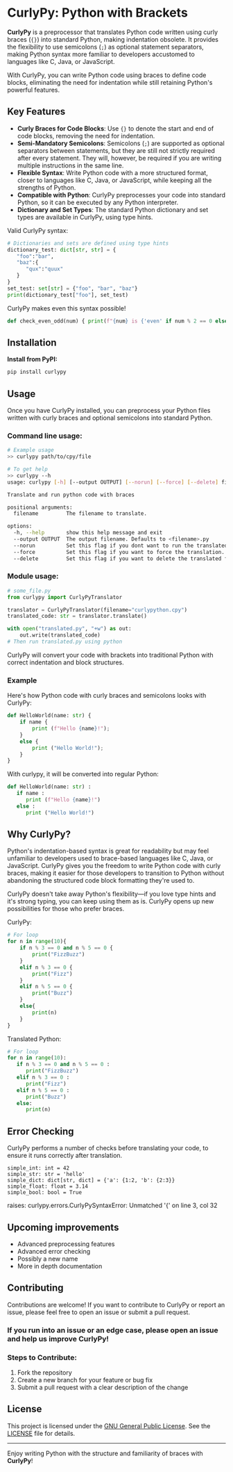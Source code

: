 # CurlyPy: Python with Brackets

**CurlyPy** is a preprocessor that translates Python code written using curly braces (`{}`) into standard Python, making indentation obsolete. It provides the flexibility to use semicolons (`;`) as optional statement separators, making Python syntax more familiar to developers accustomed to languages like C, Java, or JavaScript.

With CurlyPy, you can write Python code using braces to define code blocks, eliminating the need for indentation while still retaining Python's powerful features.

## Key Features

-   **Curly Braces for Code Blocks**: Use `{}` to denote the start and end of code blocks, removing the need for indentation.
-   **Semi-Mandatory Semicolons**: Semicolons (`;`) are supported as optional separators between statements, but they are still not strictly required after every statement. They will, however, be required if you are writing multiple instructions in the same line.
-   **Flexible Syntax**: Write Python code with a more structured format, closer to languages like C, Java, or JavaScript, while keeping all the strengths of Python.
-   **Compatible with Python**: CurlyPy preprocesses your code into standard Python, so it can be executed by any Python interpreter.
-   **Dictionary and Set Types**: The standard Python dictionary and set types are available in CurlyPy, using type hints.

Valid CurlyPy syntax:

```python
# Dictionaries and sets are defined using type hints
dictionary_test: dict[str, str] = {
   "foo":"bar",
   "baz":{
      "qux":"quux"
   }
}
set_test: set[str] = {"foo", "bar", "baz"}
print(dictionary_test["foo"], set_test)
```

CurlyPy makes even this syntax possible!

```python
def check_even_odd(num) { print(f"{num} is {'even' if num % 2 == 0 else 'odd'};"); }; check_even_odd(10); check_even_odd(7);
```

## Installation

**Install from PyPI:**

```bash
pip install curlypy
```

## Usage

Once you have CurlyPy installed, you can preprocess your Python files written with curly braces and optional semicolons into standard Python.

### Command line usage:

```bash
# Example usage
>> curlypy path/to/cpy/file

# To get help
>> curlypy --h
usage: curlypy [-h] [--output OUTPUT] [--norun] [--force] [--delete] filename

Translate and run python code with braces

positional arguments:
  filename         The filename to translate.

options:
  -h, --help       show this help message and exit
  --output OUTPUT  The output filename. Defaults to <filename>.py
  --norun          Set this flag if you dont want to run the translated code directly after translating.
  --force          Set this flag if you want to force the translation. i.e. dont perform any checks. Can output non working code. Defaults to False.
  --delete         Set this flag if you want to delete the translated file after running it.
```

### Module usage:

```python
# some_file.py
from curlypy import CurlyPyTranslator

translator = CurlyPyTranslator(filename="curlypython.cpy")
translated_code: str = translator.translate()

with open("translated.py", "+w") as out:
    out.write(translated_code)
# Then run translated.py using python

```

CurlyPy will convert your code with brackets into traditional Python with correct indentation and block structures.

### Example

Here's how Python code with curly braces and semicolons looks with CurlyPy:

```python
def HelloWorld(name: str) {
	if name {
		print (f"Hello {name}!");
	}
	else {
		print ("Hello World!");
	}
}
```

With curlypy, it will be converted into regular Python:

```python
def HelloWorld(name: str) :
   if name :
      print (f"Hello {name}!")
   else :
      print ("Hello World!")
```

## Why CurlyPy?

Python's indentation-based syntax is great for readability but may feel unfamiliar to developers used to brace-based languages like C, Java, or JavaScript. CurlyPy gives you the freedom to write Python code with curly braces, making it easier for those developers to transition to Python without abandoning the structured code block formatting they're used to.

CurlyPy doesn't take away Python's flexibility—if you love type hints and it's strong typing, you can keep using them as is. CurlyPy opens up new possibilities for those who prefer braces.

CurlyPy:

```python
# For loop
for n in range(10){
    if n % 3 == 0 and n % 5 == 0 {
        print("FizzBuzz")
	}
    elif n % 3 == 0 {
		print("Fizz")
	}
    elif n % 5 == 0 {
		print("Buzz")
	}
    else{
        print(n)
	}
}
```

Translated Python:

```python
# For loop
for n in range(10):
   if n % 3 == 0 and n % 5 == 0 :
      print("FizzBuzz")
   elif n % 3 == 0 :
      print("Fizz")
   elif n % 5 == 0 :
      print("Buzz")
   else:
      print(n)
```

## Error Checking

CurlyPy performs a number of checks before translating your code, to ensure it runs correctly after translation.

```
simple_int: int = 42
simple_str: str = 'hello'
simple_dict: dict[str, dict] = {'a': {1:2, 'b': {2:3}}
simple_float: float = 3.14
simple_bool: bool = True
```

raises: curlypy.errors.CurlyPySyntaxError: Unmatched '{' on line 3, col 32

## Upcoming improvements

-   Advanced preprocessing features
-   Advanced error checking
-   Possibly a new name
-   More in depth documentation

## Contributing

Contributions are welcome! If you want to contribute to CurlyPy or report an issue, please feel free to open an issue or submit a pull request.

### If you run into an issue or an edge case, please open an issue and help us improve CurlyPy!

### Steps to Contribute:

1. Fork the repository
2. Create a new branch for your feature or bug fix
3. Submit a pull request with a clear description of the change

## License

This project is licensed under the [GNU General Public License](https://www.gnu.org/licenses/gpl-3.0.en.html). See the [LICENSE](LICENSE) file for details.

---

Enjoy writing Python with the structure and familiarity of braces with **CurlyPy**!
